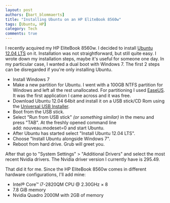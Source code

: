 ```yaml
---
layout: post
authors: [bart_blommaerts]
title: "Installing Ubuntu on an HP EliteBook 8560w"
tags: [Ubuntu, HP]
category: Tech
comments: true
---
```


I recently acquired my HP EliteBook 8560w. I decided to install <a title="Ubuntu 12.04 LTS" href="http://www.ubuntu.com/" target="_blank">Ubuntu 12.04 LTS</a> on it. Installation was not straightforward, but still quite easy. I wrote down my installation steps, maybe it's useful for someone one day. In my particular case, I wanted a dual boot with Windows 7. The first 2 steps can be disregarded if you're only installing Ubuntu.
<ul>
	<li>Install Windows 7</li>
	<li>Make a new partition for Ubuntu. I went with a 100GB NTFS partition for Windows and left all the rest unallocated. For partitioning I used <a title="EaseUS" href="http://www.easeus.com/" target="_blank">EaseUS</a>. It was the first application I came across and it was free.</li>
	<li>Download Ubuntu 12.04 64bit and install it on a USB stick/CD Rom using the <a title="Pendrive Linux" href="http://www.pendrivelinux.com" target="_blank">Universal USB Installer</a>.</li>
	<li>Boot from the USB stick.</li>
	<li>Select "Run from USB stick" <em>(or something similar)</em> in the menu and press "TAB". At the freshly opened command line add: nouveau.modeset=0 and start Ubuntu.</li>
	<li>After Ubuntu has started select "Install Ubuntu 12.04 LTS".</li>
	<li>Choose "Install Ubuntu alongside Windows 7".</li>
	<li>Reboot from hard drive. Grub will greet you.</li>
</ul>
After that go to "System Settings" &gt; "Additional Drivers" and select the most recent Nvidia drivers. The Nvidia driver version I currently have is 295.49.

That did it for me. Since the HP EliteBook 8560w comes in different hardware configurations, I'll add mine:
<ul>
	<li>Intel® Core™ i7-2820QM CPU @ 2.30GHz × 8</li>
	<li>7.8 GiB memory</li>
	<li>Nvidia Quadro 2000M with 2GB of memory</li>
</ul>